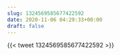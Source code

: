 ```yaml
---
slug: 1324569585677422592
date: 2020-11-06 04:29:33+00:00
draft: false
---
```


{{< tweet 1324569585677422592 >}}
